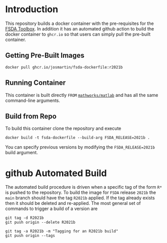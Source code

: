 # Introduction
This repository builds a docker container with the pre-requisites for the [FSDA Toolbox](http://rosa.unipr.it/fsda.html). In addition it has an automated github action to build the docker container to `ghcr.io` so that users can simply pull the pre-built container.

## Getting Pre-Built Images
```
docker pull ghcr.io/josmartin/fsda-dockerfile:r2021b
```

## Running Container
This container is built directly `FROM` [`mathworks/matlab`](https://hub.docker.com/r/mathworks/matlab) and has all the same command-line arguments.

## Build from Repo
To build this container clone the repository and execute

```
docker build -t fsda-dockerfile --build-arg FSDA_RELEASE=2021b .
```

You can specify previous versions by modifying the `FSDA_RELEASE=2021b` build argument.

# github Automated Build
The automated build procedure is driven when a specific tag of the form `R*` is pushed to the repository. To build the image for `FSDA` release `2021b` the `main` branch should have the tag `R2021b` applied. If the tag already exists then it should be deleted and re-applied. The most general set of commands to trigger a build of a version are
```
git tag -d R2021b
git push origin --delete R2021b

git tag -a R2021b -m "Tagging for an R2021b build"
git push origin --tags
````
